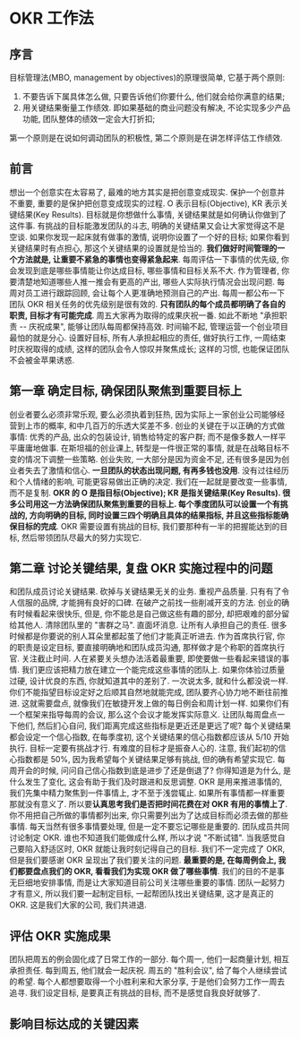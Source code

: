 # OKR 工作法
## 序言
目标管理法(MBO, management by objectives)的原理很简单, 它基于两个原则:
1. 不要告诉下属具体怎么做, 只要告诉他们你要什么, 他们就会给你满意的结果;
2. 用关键结果衡量工作绩效. 即如果基础的商业问题没有解决, 不论实现多少产品功能, 团队整体的绩效一定会大打折扣;

第一个原则是在说如何调动团队的积极性, 第二个原则是在讲怎样评估工作绩效.

## 前言
想出一个创意实在太容易了, 最难的地方其实是把创意变成现实.
保护一个创意并不重要, 重要的是保护把创意变成现实的过程.
O 表示目标(Objective), KR 表示关键结果(Key Results). 目标就是你想做什么事情, 关键结果就是如何确认你做到了这件事.
有挑战的目标能激发团队的斗志, 明确的关键结果又会让大家觉得这不是空谈. 如果你发现一起床就有做事的激情, 说明你设置了一个好的目标; 如果你看到关键结果时有点担心, 那这个关键结果的设置就是恰当的.
**我们做好时间管理的一个方法就是, 让重要不紧急的事情也变得紧急起来**.
每周评估一下事情的优先级, 你会发现到底是哪些事情能让你达成目标, 哪些事情和目标关系不大.
作为管理者, 你要清楚地知道哪些人推一推会有更高的产出, 哪些人实际执行情况会出现问题. 每周对员工进行跟踪回顾, 会让每个人更准确地预测自己的产出.
每周一都公布一下团队 OKR 相关任务的优先级别是很有效的. **只有团队的每个成员都明确了各自的职责, 目标才有可能完成**. 周五大家再为取得的成果庆祝一番. 如此不断地 "承担职责 -- 庆祝成果", 能够让团队每周都保持高效.
时间输不起, 管理运营一个创业项目最怕的就是分心.
设置好目标, 所有人承担起相应的责任, 做好执行工作, 一周结束时庆祝取得的成绩, 这样的团队会令人惊叹并聚焦成长; 这样的习惯, 也能保证团队不会被金苹果诱惑.

## 第一章 确定目标, 确保团队聚焦到重要目标上
创业者要么必须非常乐观, 要么必须执着到狂热, 因为实际上一家创业公司能够经营到上市的概率, 和中几百万的乐透大奖差不多.
创业的关键在于以正确的方式做事情: 优秀的产品, 出众的包装设计, 销售给特定的客户群; 而不是像多数人一样平平庸庸地做事.
在斯坦福的创业课上, 转型是一件很正常的事情, 就是在战略目标不变的情况下调整一些策略.
创业失败, 一大部分是因为资金不足, 还有很多是因为创业者失去了激情和信心.
**一旦团队的状态出现问题, 有再多钱也没用**.
没有过往经历和个人情绪的影响, 可能更容易做出正确的决定.
我们在一起就是要改变一些事情, 而不是复制.
**OKR 的 O 是指目标(Objective); KR 是指关键结果(Key Results). 很多公司用这一方法确保团队聚焦到重要的目标上. 每个季度团队可以设置一个有挑战的, 方向明确的目标, 同时设置三四个明确且具体的结果指标, 并且这些指标能确保目标的完成**.
OKR 需要设置有挑战的目标, 我们要那种有一半的把握能达到的目标, 然后带领团队尽最大的努力实现它.

## 第二章 讨论关键结果, 复盘 OKR 实施过程中的问题
和团队成员讨论关键结果.
砍掉与关键结果无关的业务.
重视产品质量.
只有有了令人信服的品牌, 才能拥有良好的口碑.
在破产之前找一些削减开支的方法.
创业的确有时候看起来很快乐, 但是, 你不能总是自己做这些有趣的部分, 却把艰难的部分留给其他人.
清除团队里的 "害群之马".
直面坏消息.
让所有人承担自己的责任.
很多时候都是你要说的别人耳朵里都起茧了他们才能真正听进去.
作为首席执行官, 你的职责是设定目标, 要直接明确地和团队成员沟通, 那样做才是个称职的首席执行官.
关注截止时间.
人在紧要关头想办法活着最重要, 即使要做一些看起来错误的事情.
我们更应该把精力放在建立一个能完成这些事情的团队上.
如果你体验过质量过硬, 设计优良的东西, 你就知道其中的差别了.
一次说太多, 就和什么都没说一样.
你们不能指望目标设定好之后顺其自然地就能完成, 团队要齐心协力地不断往前推进. 这就需要盘点, 就像我们在敏捷开发上做的每日例会和周计划一样. 如果你们有一个框架来指导每周的会议, 那么这个会议才能发挥实际意义.
让团队每周盘点一下他们, 然后扪心自问, 我们距离完成这些指标是更近还是更远了呢?
每个关键结果都会设定一个信心指数, 在每季度初, 这个关键结果的信心指数都应该从 5/10 开始执行. 目标一定要有挑战才行. 有难度的目标才是振奋人心的.
注意, 我们起初的信心指数都是 50%, 因为我希望每个关键结果足够有挑战, 但的确有希望实现它.
每周开会的时候, 问问自己信心指数到底是进步了还是倒退了? 你得知道是为什么, 是什么发生了变化, 这会有助于我们及时跟进和反思调整.
OKR 是用来推进事情的, 我们先集中精力聚焦到一件事情上, 才不至于浅尝辄止. 如果所有事情都一样重要那就没有意义了.
所以要**认真思考我们是否把时间花费在对 OKR 有用的事情上了**.
你不用把自己所做的事情都列出来, 你只需要列出为了达成目标而必须去做的那些事情. 每天当然有很多事情要处理, 但是一定不要忘记哪些是重要的.
团队成员共同讨论制定 OKR.
谁也不知道我们能做成什么样, 所以才说 "不断试错".
当我感觉自己要陷入舒适区时, OKR 就能让我时刻记得自己的目标.
我们不一定完成了 OKR, 但是我们要感谢 OKR 呈现出了我们要关注的问题.
**最重要的是, 在每周例会上, 我们都要盘点我们的 OKR, 看看我们为实现 OKR 做了哪些事情**.
我们的目的不是事无巨细地安排事情, 而是让大家知道目前公司关注哪些重要的事情.
团队一起努力才有意义, 所以我们要一起制定目标, 一起帮团队找出关键结果, 这才是真正的 OKR. 这是我们大家的公司, 我们共进退.

## 评估 OKR 实施成果
团队把周五的例会固化成了日常工作的一部分. 每个周一, 他们一起商量计划, 相互承担责任. 每到周五, 他们就会一起庆祝.
周五的 "胜利会议", 给了每个人继续尝试的希望.
每个人都想要取得一个小胜利来和大家分享, 于是他们会努力工作一周去追寻.
我们设定目标, 是要真正有挑战的目标, 而不是感觉自我良好就够了.

## 影响目标达成的关键因素






























